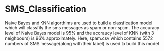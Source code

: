# SMS_Classification
Naive Bayes and KNN algorthims are used to build a classfication model which will classfify the sms messages as spam or non-spam. The accuracy level of Naive Bayes model is 95% and the accraucy level of KNN (with 3 neighbours) is 96% approximately. Here, spam.csv which contains 5572 numbers of SMS message(along with their label) is used to build this model
